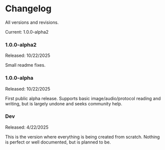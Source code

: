 # Changelog
All versions and revisions.

Current: 1.0.0-alpha2

### 1.0.0-alpha2

Released: 10/22/2025

Small readme fixes.

### 1.0.0-alpha

Released: 10/22/2025

First public alpha release. Supports basic image/audio/protocol reading and writing,
but is largely undone and seeks community help.

### Dev

Released: 4/22/2025

This is the version where everything is being created from scratch. Nothing
is perfect or well documented, but is planned to be.
